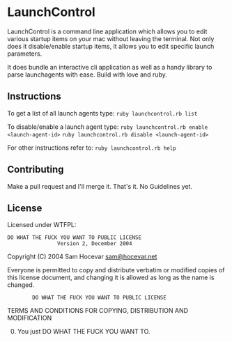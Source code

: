 # LaunchControl

LaunchControl is a command line application which allows you to edit various startup items on your mac without leaving the terminal.
Not only does it disable/enable startup items, it allows you to edit specific launch parameters.

It does bundle an interactive cli application as well as a handy library to parse launchagents with ease.
Build with love and ruby.

## Instructions
To get a list of all launch agents type: 
`ruby launchcontrol.rb list`

To disable/enable a launch agent type:
`ruby launchcontrol.rb enable <launch-agent-id>`
`ruby launchcontrol.rb disable <launch-agent-id>`

For other instructions refer to:
`ruby launchcontrol.rb help`


## Contributing
Make a pull request and I'll merge it. That's it. No Guidelines yet.

## License
Licensed under WTFPL:

    DO WHAT THE FUCK YOU WANT TO PUBLIC LICENSE 
                    Version 2, December 2004 

 Copyright (C) 2004 Sam Hocevar <sam@hocevar.net> 

 Everyone is permitted to copy and distribute verbatim or modified 
 copies of this license document, and changing it is allowed as long 
 as the name is changed. 

            DO WHAT THE FUCK YOU WANT TO PUBLIC LICENSE 
   TERMS AND CONDITIONS FOR COPYING, DISTRIBUTION AND MODIFICATION 

  0. You just DO WHAT THE FUCK YOU WANT TO.